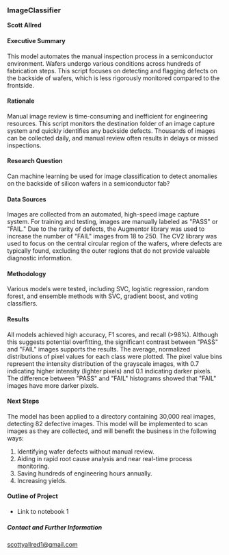 ### ImageClassifier

**Scott Allred**

#### Executive Summary
This model automates the manual inspection process in a semiconductor environment. Wafers undergo various conditions across hundreds of fabrication steps. This script focuses on detecting and flagging defects on the backside of wafers, which is less rigorously monitored compared to the frontside.

#### Rationale
Manual image review is time-consuming and inefficient for engineering resources. This script monitors the destination folder of an image capture system and quickly identifies any backside defects. Thousands of images can be collected daily, and manual review often results in delays or missed inspections.

#### Research Question
Can machine learning be used for image classification to detect anomalies on the backside of silicon wafers in a semiconductor fab?

#### Data Sources
Images are collected from an automated, high-speed image capture system. For training and testing, images are manually labeled as "PASS" or "FAIL." Due to the rarity of defects, the Augmentor library was used to increase the number of "FAIL" images from 18 to 250. The CV2 library was used to focus on the central circular region of the wafers, where defects are typically found, excluding the outer regions that do not provide valuable diagnostic information.

#### Methodology
Various models were tested, including SVC, logistic regression, random forest, and ensemble methods with SVC, gradient boost, and voting classifiers.

#### Results
All models achieved high accuracy, F1 scores, and recall (>98%). Although this suggests potential overfitting, the significant contrast between "PASS" and "FAIL" images supports the results. The average, normalized distributions of pixel values for each class were plotted. The pixel value bins represent the intensity distribution of the grayscale images, with 0.7 indicating higher intensity (lighter pixels) and 0.1 indicating darker pixels. The difference between "PASS" and "FAIL" histograms showed that "FAIL" images have more darker pixels.

#### Next Steps
The model has been applied to a directory containing 30,000 real images, detecting 82 defective images. This model will be implemented to scan images as they are collected, and will benefit the business in the following ways:
1. Identifying wafer defects without manual review.
2. Aiding in rapid root cause analysis and near real-time process monitoring.
3. Saving hundreds of engineering hours annually.
4. Increasing yields.

#### Outline of Project
- Link to notebook 1

##### Contact and Further Information
scottyallred1@gmail.com
